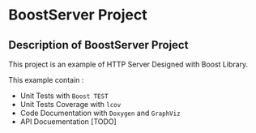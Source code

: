 # BoostServer Project

## Description of BoostServer Project

This project is an example of HTTP Server Designed with Boost Library.

This example contain :

- Unit Tests with `Boost TEST`
- Unit Tests Coverage with `lcov`
- Code Documentation with `Doxygen` and `GraphViz`
- API Docuementation [TODO]